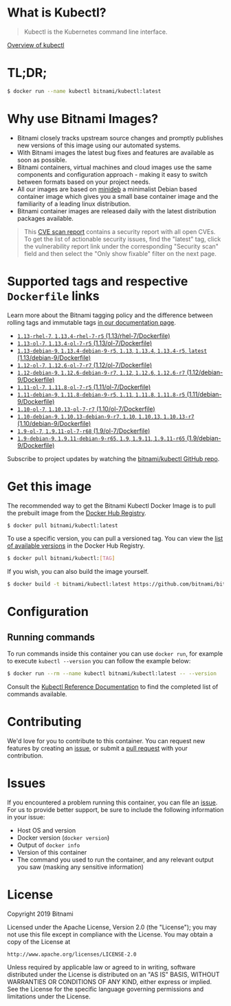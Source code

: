 
# What is Kubectl?

> Kubectl is the Kubernetes command line interface.

[Overview of kubectl](https://kubernetes.io/docs/reference/kubectl/overview/)

# TL;DR;

```bash
$ docker run --name kubectl bitnami/kubectl:latest
```

# Why use Bitnami Images?

* Bitnami closely tracks upstream source changes and promptly publishes new versions of this image using our automated systems.
* With Bitnami images the latest bug fixes and features are available as soon as possible.
* Bitnami containers, virtual machines and cloud images use the same components and configuration approach - making it easy to switch between formats based on your project needs.
* All our images are based on [minideb](https://github.com/bitnami/minideb) a minimalist Debian based container image which gives you a small base container image and the familiarity of a leading linux distribution.
* Bitnami container images are released daily with the latest distribution packages available.


> This [CVE scan report](https://quay.io/repository/bitnami/kubectl?tab=tags) contains a security report with all open CVEs. To get the list of actionable security issues, find the "latest" tag, click the vulnerability report link under the corresponding "Security scan" field and then select the "Only show fixable" filter on the next page.

# Supported tags and respective `Dockerfile` links

Learn more about the Bitnami tagging policy and the difference between rolling tags and immutable tags [in our documentation page](https://docs.bitnami.com/containers/how-to/understand-rolling-tags-containers/).


* [`1.13-rhel-7`, `1.13.4-rhel-7-r5` (1.13/rhel-7/Dockerfile)](https://github.com/bitnami/bitnami-docker-kubectl/blob/1.13.4-rhel-7-r5/1.13/rhel-7/Dockerfile)
* [`1.13-ol-7`, `1.13.4-ol-7-r5` (1.13/ol-7/Dockerfile)](https://github.com/bitnami/bitnami-docker-kubectl/blob/1.13.4-ol-7-r5/1.13/ol-7/Dockerfile)
* [`1.13-debian-9`, `1.13.4-debian-9-r5`, `1.13`, `1.13.4`, `1.13.4-r5`, `latest` (1.13/debian-9/Dockerfile)](https://github.com/bitnami/bitnami-docker-kubectl/blob/1.13.4-debian-9-r5/1.13/debian-9/Dockerfile)
* [`1.12-ol-7`, `1.12.6-ol-7-r7` (1.12/ol-7/Dockerfile)](https://github.com/bitnami/bitnami-docker-kubectl/blob/1.12.6-ol-7-r7/1.12/ol-7/Dockerfile)
* [`1.12-debian-9`, `1.12.6-debian-9-r7`, `1.12`, `1.12.6`, `1.12.6-r7` (1.12/debian-9/Dockerfile)](https://github.com/bitnami/bitnami-docker-kubectl/blob/1.12.6-debian-9-r7/1.12/debian-9/Dockerfile)
* [`1.11-ol-7`, `1.11.8-ol-7-r5` (1.11/ol-7/Dockerfile)](https://github.com/bitnami/bitnami-docker-kubectl/blob/1.11.8-ol-7-r5/1.11/ol-7/Dockerfile)
* [`1.11-debian-9`, `1.11.8-debian-9-r5`, `1.11`, `1.11.8`, `1.11.8-r5` (1.11/debian-9/Dockerfile)](https://github.com/bitnami/bitnami-docker-kubectl/blob/1.11.8-debian-9-r5/1.11/debian-9/Dockerfile)
* [`1.10-ol-7`, `1.10.13-ol-7-r7` (1.10/ol-7/Dockerfile)](https://github.com/bitnami/bitnami-docker-kubectl/blob/1.10.13-ol-7-r7/1.10/ol-7/Dockerfile)
* [`1.10-debian-9`, `1.10.13-debian-9-r7`, `1.10`, `1.10.13`, `1.10.13-r7` (1.10/debian-9/Dockerfile)](https://github.com/bitnami/bitnami-docker-kubectl/blob/1.10.13-debian-9-r7/1.10/debian-9/Dockerfile)
* [`1.9-ol-7`, `1.9.11-ol-7-r68` (1.9/ol-7/Dockerfile)](https://github.com/bitnami/bitnami-docker-kubectl/blob/1.9.11-ol-7-r68/1.9/ol-7/Dockerfile)
* [`1.9-debian-9`, `1.9.11-debian-9-r65`, `1.9`, `1.9.11`, `1.9.11-r65` (1.9/debian-9/Dockerfile)](https://github.com/bitnami/bitnami-docker-kubectl/blob/1.9.11-debian-9-r65/1.9/debian-9/Dockerfile)

Subscribe to project updates by watching the [bitnami/kubectl GitHub repo](https://github.com/bitnami/bitnami-docker-kubectl).

# Get this image

The recommended way to get the Bitnami Kubectl Docker Image is to pull the prebuilt image from the [Docker Hub Registry](https://hub.docker.com/r/bitnami/kubectl).

```bash
$ docker pull bitnami/kubectl:latest
```

To use a specific version, you can pull a versioned tag. You can view the [list of available versions](https://hub.docker.com/r/bitnami/kubectl/tags/) in the Docker Hub Registry.

```bash
$ docker pull bitnami/kubectl:[TAG]
```

If you wish, you can also build the image yourself.

```bash
$ docker build -t bitnami/kubectl:latest https://github.com/bitnami/bitnami-docker-kubectl.git
```

# Configuration

## Running commands

To run commands inside this container you can use `docker run`, for example to execute `kubectl --version` you can follow the example below:

```bash
$ docker run --rm --name kubectl bitnami/kubectl:latest -- --version
```

Consult the [Kubectl Reference Documentation](https://kubernetes.io/docs/reference/generated/kubectl/kubectl-commands) to find the completed list of commands available.

# Contributing

We'd love for you to contribute to this container. You can request new features by creating an [issue](https://github.com/bitnami/bitnami-docker-kubectl/issues), or submit a [pull request](https://github.com/bitnami/bitnami-docker-kubectl/pulls) with your contribution.

# Issues

If you encountered a problem running this container, you can file an [issue](https://github.com/bitnami/bitnami-docker-kubectl/issues). For us to provide better support, be sure to include the following information in your issue:

- Host OS and version
- Docker version (`docker version`)
- Output of `docker info`
- Version of this container
- The command you used to run the container, and any relevant output you saw (masking any sensitive information)

# License

Copyright 2019 Bitnami

Licensed under the Apache License, Version 2.0 (the "License");
you may not use this file except in compliance with the License.
You may obtain a copy of the License at

    http://www.apache.org/licenses/LICENSE-2.0

Unless required by applicable law or agreed to in writing, software
distributed under the License is distributed on an "AS IS" BASIS,
WITHOUT WARRANTIES OR CONDITIONS OF ANY KIND, either express or implied.
See the License for the specific language governing permissions and
limitations under the License.
